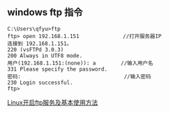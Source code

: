 ## windows ftp 指令
```shell script
C:\Users\qfyu>ftp
ftp> open 192.168.1.151              //打开服务器IP
连接到 192.168.1.151。
220 (vsFTPd 3.0.3)
200 Always in UTF8 mode.
用户(192.168.1.151:(none)): a        //输入用户名
331 Please specify the password.
密码:                                 //输入密码
230 Login successful.
ftp>
```
[Linux开启ftp服务及基本使用方法](https://www.jianshu.com/p/2f4d6f71b4c8)
